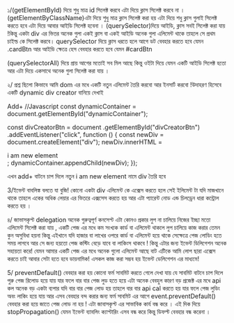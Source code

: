১/(getElementById) দিয়ে শুধু মাত্র id সিলেক্ট করবে এটা দিয়ে ক্লাস সিলেক্ট করবে না । (getElementByClassName)এটা দিয়ে শুধু মাত্র ক্লাস সিলেক্ট করা হয় এটা দিয়ে শধু ক্লাস গুলাই সিলেক্ট করতে হবে এটা দিয়ে আবার আইডি সিলেক্ট হবেনা । (querySelector)দিয়ে আইডি, ক্লাস সবই সিলেক্ট করা যায় !কিন্তু একটা div এর ভিতর অনেক গুলা একই ক্লাস বা একই আইডি অনেক গুলা এলিমেন্ট থাকে তাহলে সে প্রথম চাইল্ড কে সিলেক্ট করবে। querySelector দিয়ে ক্লাস ধরতে হলে আগে ডট বেবহার করতে হবে যেমন .cardBtn আর আইডি ক্ষেত্রে হেস বেবহার করতে হবে যেমন #cardBtn

(querySelectorAll) দিয়ে প্রায় আগের মতোই সব মিল আছে কিন্তু ওইটা দিয়ে যেমন একটি আইডি সিলেক্ট হতো আর এটা দিয়ে একসাথে অনেক গুলা সিলেক্ট করা যায় ।

২/ প্রশ্ন ছিলো কিভাবে আমি dom এর মধে একটি নতুন এলিমেন্ট তৈরি করবো আর ইনসার্ট করবো !উদাহরণ হিসেবে একটি dynamic div creator বানিয়ে দেখাই

Add+
    //Javascript
const dynamicContainer = document.getElementById("dynamicContainer");

const divCreatorBtn = document .getElementById("divCreatorBtn") .addEventListener("click", function () { const newDiv = document.createElement("div"); newDiv.innerHTML = <div>i am new element</div>; dynamicContainer.appendChild(newDiv); });

এখন add+ বাটনে চাপ দিলে নতুন i am new element নামে div তৈরি হবে

3/ইভেন্ট বাবলিঙ্ক বলতে যা বুজি! কোনো একটা div এলিমেন্ট কে এক্সেস করতে হলে সেই ইলিমেন্ট টা যদি মাজখানে থাকে তাহলে একের অধিক লেয়ার এর ভিতরে এক্সসেস করতে হয় আর এটা প্যারেন্ট নোড এন্ড চিলড্রেন ধারা কন্ট্রোল করতে হয় ।

৪/ জাভাসকৃপ্ট delegation অনেক গুরুত্বপূর্ণ কনসেপ্ট এটা কোনও প্রকার লুপ না চালিয়ে নিজের ইচ্ছা মতো এলিমেন্ট সিলেক্ট করা যায় , একটি পেজ এর মধে কম সংখ্যক কার্ড বা এলিমেন্ট থাকলে লুপ চালিয়ে কাজ করার তেমন কুন অসুবিধা হয়না কিন্তু এইখানে যদি হাজার বা লাখের ওপরে কার্ড বা এলিমেন্ট হয়ে থাকে সেক্ষেত্রে পেজ লোডিং হতে সময় লাগবে আর সে জন্য হয়তো পেজ কস্টিং বেড়ে যাবে বা লাকিংস থাকবে ! কিন্তু এটার জন্য ইভেন্ট ডিলিগেশন অনেক সহায়তা করে! যেমন আমার একটি পেজ এর মধে অনেক গুলো এলিমেন্ট আছে বাট এটিকে আমি লোপ ছারা এক্সেস করতে চাই আবার সেটা হতে হবে ডায়নামিক! এসকল কাজ করা সম্ভব হয় ইভেন্ট ডেলিগেশন এর মাধ্যমে!

5/ preventDefault() বেবহার করা হয় কোনো ফর্ম সাবমিট করতে গেলে দেখা যায় যে সাবমিট বাটনে চাপ দিলে পুরু পেজ রিলোড হয়ে যায় যার ফলে বার বার পেজ লুড হতে হয়ে এটা অনেক বেবহুল কারণ বড় প্রজেক্ট এর মধে api কল অনেক বড় একটা ব্যপার যদি বার বার পেজ লোড হয় তাহলে বার বার api cal করতে হয় যার ফলে পেজ লুডিং অবং লাকিং হয়ে যায় আর এসব বেবহার বন্দ করার জন্য ফর্ম সাবমিট এর আগে event.preventDefault() বেবহার করা হয়ে জাতে পেজ লোড না হয় ! এটা জাবাসকৃপ্ট এর সাভাবিক কার্য বন্ধ করে । এই দিক দিয়ে stopPropagation() যেমন ইভেন্ট ব্যাবলিং ক্যাপ্টারিং এসব বন্ধ করে কিন্তু ডিফল্ট বেবহার বন্ধ করেনা ।
